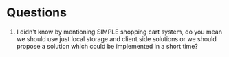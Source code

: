 # Questions

1. I didn't know by mentioning SIMPLE shopping cart system, do you mean we should use just local storage and client side
solutions or we should propose a solution which could be implemented in a short time?
